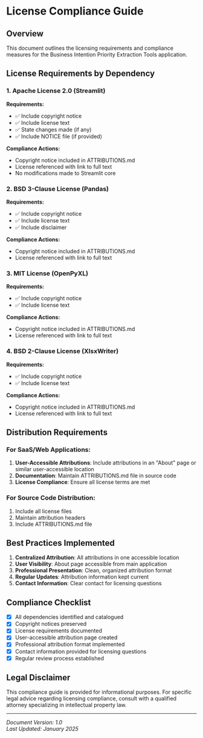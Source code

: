 # License Compliance Guide

## Overview
This document outlines the licensing requirements and compliance measures for the Business Intention Priority Extraction Tools application.

## License Requirements by Dependency

### 1. Apache License 2.0 (Streamlit)
**Requirements:**
- ✅ Include copyright notice
- ✅ Include license text
- ✅ State changes made (if any)
- ✅ Include NOTICE file (if provided)

**Compliance Actions:**
- Copyright notice included in ATTRIBUTIONS.md
- License referenced with link to full text
- No modifications made to Streamlit core

### 2. BSD 3-Clause License (Pandas)
**Requirements:**
- ✅ Include copyright notice
- ✅ Include license text
- ✅ Include disclaimer

**Compliance Actions:**
- Copyright notice included in ATTRIBUTIONS.md
- License referenced with link to full text

### 3. MIT License (OpenPyXL)
**Requirements:**
- ✅ Include copyright notice
- ✅ Include license text

**Compliance Actions:**
- Copyright notice included in ATTRIBUTIONS.md
- License referenced with link to full text

### 4. BSD 2-Clause License (XlsxWriter)
**Requirements:**
- ✅ Include copyright notice
- ✅ Include license text

**Compliance Actions:**
- Copyright notice included in ATTRIBUTIONS.md
- License referenced with link to full text

## Distribution Requirements

### For SaaS/Web Applications:
1. **User-Accessible Attributions**: Include attributions in an "About" page or similar user-accessible location
2. **Documentation**: Maintain ATTRIBUTIONS.md file in source code
3. **License Compliance**: Ensure all license terms are met

### For Source Code Distribution:
1. Include all license files
2. Maintain attribution headers
3. Include ATTRIBUTIONS.md file

## Best Practices Implemented

1. **Centralized Attribution**: All attributions in one accessible location
2. **User Visibility**: About page accessible from main application
3. **Professional Presentation**: Clean, organized attribution format
4. **Regular Updates**: Attribution information kept current
5. **Contact Information**: Clear contact for licensing questions

## Compliance Checklist

- [x] All dependencies identified and catalogued
- [x] Copyright notices preserved
- [x] License requirements documented
- [x] User-accessible attribution page created
- [x] Professional attribution format implemented
- [x] Contact information provided for licensing questions
- [x] Regular review process established

## Legal Disclaimer

This compliance guide is provided for informational purposes. For specific legal advice regarding licensing compliance, consult with a qualified attorney specializing in intellectual property law.

---
*Document Version: 1.0*  
*Last Updated: January 2025*